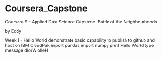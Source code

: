 # Coursera_Capstone
Coursera 9 - Applied Data Science Capstone. Battle of the Neighbourhoods

by Eddy

Week 1 - Hello World
demonstrate basic capability to publish to github and host on IBM CloudPak
import pandas
import numpy
print Hello World type message dlorW olleH

